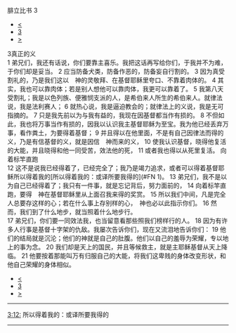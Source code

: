 ﻿





 腓立比书 3




* [<](bible/PHP02.md)
* [3](bible/PHP.md)
* [>](bible/PHP04.md)



 
3真正的义  
1 弟兄们，我还有话说，你们要靠主喜乐。我把这话再写给你们，于我并不为难，于你们却是妥当。 
2 应当防备犬类，防备作恶的，防备妄自行割的。 
3 因为真受割礼的，乃是我们这以　神的灵敬拜、在基督耶稣里夸口、不靠着肉体的。 
4 其实，我也可以靠肉体；若是别人想他可以靠肉体，我更可以靠着了。 
5 我第八天受割礼；我是以色列族、便雅悯支派的人，是希伯来人所生的希伯来人。就律法说，我是法利赛人； 
6 就热心说，我是逼迫教会的；就律法上的义说，我是无可指摘的。 
7 只是我先前以为与我有益的，我现在因基督都当作有损的。 
8 不但如此，我也将万事当作有损的，因我以认识我主基督耶稣为至宝。我为他已经丢弃万事，看作粪土，为要得着基督； 
9 并且得以在他里面，不是有自己因律法而得的义，乃是有信基督的义，就是因信　神而来的义， 
10 使我认识基督，晓得他复活的大能，并且晓得和他一同受苦，效法他的死， 
11 或者我也得以从死里复活。 向着标竿直跑  
12 这不是说我已经得着了，已经完全了；我乃是竭力追求，或者可以得着基督耶稣所以得着我的[所以得着我的：或译所要我得的](#FN
1)。 
13 弟兄们，我不是以为自己已经得着了；我只有一件事，就是忘记背后，努力面前的， 
14 向着标竿直跑，要得　神在基督耶稣里从上面召我来得的奖赏。 
15 所以我们中间，凡是完全人总要存这样的心；若在什么事上存别样的心，　神也必以此指示你们。 
16 然而，我们到了什么地步，就当照着什么地步行。  
17 弟兄们，你们要一同效法我，也当留意看那些照我们榜样行的人。 
18 因为有许多人行事是基督十字架的仇敌。我屡次告诉你们，现在又流泪地告诉你们： 
19 他们的结局就是沉沦；他们的神就是自己的肚腹。他们以自己的羞辱为荣耀，专以地上的事为念。 
20 我们却是天上的国民，并且等候救主，就是主耶稣基督从天上降临。 
21 他要按着那能叫万有归服自己的大能，将我们这卑贱的身体改变形状，和他自己荣耀的身体相似。 
* [<](bible/PHP02.md)
* [3](bible/PHP.md)
* [>](bible/PHP04.md)





---


[3:12:](#V12)
所以得着我的：或译所要我得的




---









